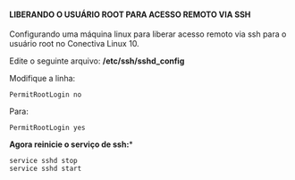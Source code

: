 #### LIBERANDO O USUÁRIO ROOT PARA ACESSO REMOTO VIA SSH

Configurando uma máquina linux para liberar acesso remoto via ssh para o usuário root no Conectiva Linux 10. 

Edite o seguinte arquivo: **/etc/ssh/sshd_config**   

Modifique a linha:   
```shell
PermitRootLogin no 
```   
Para:   
```shell 
PermitRootLogin yes
```   

**Agora reinicie o serviço de ssh:***
```shell
service sshd stop
service sshd start 
```   

